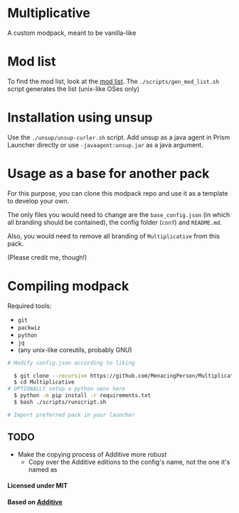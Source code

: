 # Multiplicative

A custom modpack, meant to be vanilla-like

# Mod list

To find the mod list, look at the [mod list](./conf/mod-list.md).
The `./scripts/gen_mod_list.sh` script generates the list (unix-like OSes only)

# Installation using unsup

Use the `./unsup/unsup-curler.sh` script.
Add unsup as a java agent in Prism Launcher directly or use `-javaagent:unsup.jar` as a java argument.

# Usage as a base for another pack

For this purpose, you can clone this modpack repo and use it as a template to develop your own.

The only files you would need to change are the `base_config.json` (in which all branding should be contained), the config folder (`conf`) and `README.md`.

Also, you would need to remove all branding of `Multiplicative` from this pack.

(Please credit me, though!)

# Compiling modpack

Required tools:
- `git`
- `packwiz`
- `python`
- `jq`
- (any unix-like coreutils, probably GNU)

```bash
# Modify config.json according to liking

  $ git clone --recursive https://github.com/MenacingPerson/Multiplicative.git
  $ cd Multiplicative
# OPTIONALLY setup a python venv here
  $ python -m pip install -r requirements.txt
  $ bash ./scripts/runscript.sh

# Import preferred pack in your launcher
```

## TODO

- Make the copying process of Additive more robust
  - Copy over the Additive editions to the config's name, not the one it's named as

#### Licensed under MIT

#### Based on [Additive](https://github.com/intergrav/Additive)
